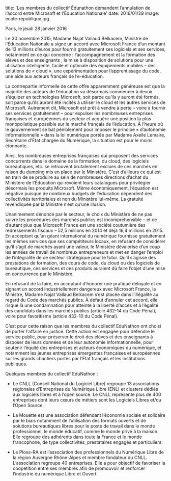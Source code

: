 title: 'Les membres du collectif Édunathon demandent l’annulation de l’accord entre Microsoft et l’Éducation Nationale'
date: 2016/01/29
image: ecole-republique.jpg

Paris, le jeudi 28 janvier 2016

Le 30 novembre 2015, Madame Najat Vallaud Belkacem, Ministre de l’Éducation Nationale a signé un accord avec Microsoft France d’un montant de 13 millions d’euros pour fournir gratuitement ses logiciels et ses services, notamment en ce qui concerne : l’accompagnement et la formation des élèves et des enseignants ; la mise à disposition de solutions pour une utilisation intelligente, facile et optimale des équipements mobiles – des solutions de « cloud », une expérimentation pour l’apprentissage du code, une aide aux acteurs français de l’e-éducation.

La contrepartie informelle de cette offre apparemment généreuse est que la majorité des acteurs de l’éducation va désormais commencer à devoir s’équiper en technologies Microsoft, soit parce qu’ils y auront été formés, soit parce qu’ils auront été incités à utiliser le cloud et les autres services de Microsoft. Autrement dit, Microsoft est prêt à vendre à perte – voire à fournir ses services gratuitement – pour expulser les nombreuses entreprises françaises et européennes du secteur et acquérir une position la plus monopolistique possible sur le marché français de l’éducation. À l’heure où le gouvernement se bat péniblement pour imposer le principe « d’autonomie informationnelle » dans la loi numérique portée par Madame Axelle Lemaire, Secrétaire d'État chargée du Numérique, la situation est pour le moins étonnante.

Ainsi, les nombreuses entreprises françaises qui proposent des services concurrents dans le domaine de la formation, du cloud, des logiciels bureautiques, etc. se retrouvent brutalement exclues de ces marchés en raison du dumping mis en place par le Ministère. C’est d’ailleurs ce qui est en train de se produire au sein de nombreuses directions d’achat du Ministère de l’Éducation qui revoient leurs catalogues pour privilégier désormais les produits Microsoft. Même économiquement, l’équation est négative puisque de nombreux budgets de l’éducation dépendent des collectivités territoriales et non du Ministère lui-même. La gratuité revendiquée par la Ministre n’est qu’une illusion.

Unanimement dénoncé par le secteur, le choix du Ministère de ne pas suivre les procédures des marchés publics est incompréhensible – et ce d’autant plus que Microsoft France est une société coutumière des redressements fiscaux – 52,5 millions en 2014 et déjà 16,4 millions en 2015. En acceptant qu’un géant international du numérique fournisse gratuitement les mêmes services que ses compétiteurs locaux, en refusant de considérer qu’il s’agit de marchés ayant une valeur, le Ministère dévalorise d’un coup les années de travail de nombreux entrepreneurs et met en danger l’emploi de l’intégralité de ce secteur stratégique pour le futur. Qu’il s’agisse des prestations de formation, des cours de code, du cloud ou des logiciels de bureautique, ces services et ces produits auraient dû faire l’objet d’une mise en concurrence par le Ministère.

En refusant de la faire, en acceptant d’honorer une pratique déloyale et en signant un accord industriellement dangereux avec Microsoft France, la Ministre, Madame Najat Vallaud Belkacem s’est placée dans l’illégalité au regard du Code des marchés publics. À défaut d’annuler cet accord, elle risque là une condamnation pour atteinte à la liberté d’accès et à l’égalité des candidats dans les marchés publics (article 432-14 du Code Pénal), voire pour favoritisme (article 432-10 du Code Pénal).

C’est pour cette raison que les membres du collectif EduNathon ont choisi de porter l'affaire en justice. Cette action est engagée pour défendre le service public, pour préserver le droit des élèves et des enseignants à disposer de leurs données et de leur autonomie informationnelle, pour soutenir l’équité des entreprises et acteurs économiques du numérique, et notamment les jeunes entreprises émergentes françaises et européennes sur les grands chantiers portés par l’État français et les institutions publiques.

Quelques membres du collectif EduNathon :

- Le CNLL (Conseil National du Logiciel Libre) regroupe 13 associations régionales d’Entreprises du Numérique Libre (ENL) et clusters dédiés aux logiciels libres et à l’open source. Le CNLL représente plus de 400 entreprises dont leurs cœurs de métiers sont les Logiciels Libres et/ou l’Open Source.

- La Mouette est une association défendant l’économie sociale et solidaire par le biais notamment de l’utilisation des formats ouverts et de solutions bureautiques libres pour le poste de travail dans le monde professionnel, le monde éducatif, comme le monde privé à la maison. Elle regroupe des adhérents dans toute la France et le monde francophone, de type collectivités, prestataires engagés et particuliers.

- Le Ploss-RA est l’association des professionnels du Numérique Libre de la région Auvergne Rhône-Alpes et membre fondateur du CNLL. L’association regroupe 40 entreprises. Elle a pour objectif de favoriser la coopétition entre ses membres afin de promouvoir et renforcer l’industrie du numérique Libre et Ouvert.

